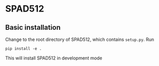 # SPAD512

## Basic installation

Change to the root directory of SPAD512, which contains ```setup.py```. Run 

``` 
pip install -e .
```  

This will install SPAD512 in development mode

